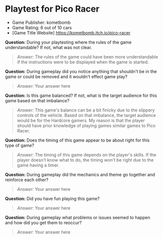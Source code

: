 # Playtest for Pico Racer

* Game Publisher: kometbomb
* Game Rating: 6 out of 10 cars
* [Game Title Website] https://kometbomb.itch.io/pico-racer

**Question:** During your playtesting where the rules of the game understandable? If not, what was not clear.
> _Answer:_ The rules of the game could have been more understandable if the instructions were to be displayed when the game is started.

**Question:** During gameplay did you notice anything that shouldn't be in the game or could be removed and it wouldn't effect game play?
> _Answer:_ Your answer here

**Question:** Is this game balanced? If not, what is the target audience for this game based on that imbalance?
> _Answer:_ This game's balance can be a bit finicky due to the slippery controls of the vehicle. Based on that imbalance, the target audience would be for the Hardcore gamers. My reason is that the player should have prior knowledge of playing games similar games to Pico Racer.

**Question:** Does the timing of this game appear to be about right for this type of game?
> _Answer:_ The timing of this game depends on the player's skills. If the player doesn't know what to do, the timing won't be right due to the game having a timer.

**Question:** During gameplay did the mechanics and theme go together and reinforce each other?
> _Answer:_ Your answer here

**Question:** Did you have fun playing this game?
> _Answer:_ Your answer here

**Question:** During gameplay what problems or issues seemed to happen and how did you get them to reoccur?
> _Answer:_ Your answer here
